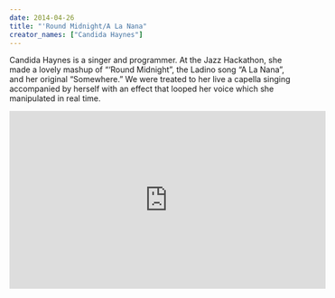 ```yaml
---
date: 2014-04-26
title: "'Round Midnight/A La Nana"
creator_names: ["Candida Haynes"]
---
```


Candida Haynes is a singer and programmer. At the Jazz Hackathon, she made a lovely mashup of “‘Round Midnight”, the Ladino song “A La Nana”, and her original “Somewhere.” We were treated to her live a capella singing accompanied by herself with an effect that looped her voice which she manipulated in real time.

<iframe width="560" height="315" src="https://www.youtube.com/embed/0Qgduj1JQcM" frameborder="0" allowfullscreen> </iframe>
